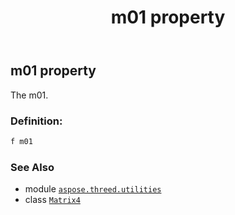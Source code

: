 ﻿---
title: m01 property
second_title: Aspose.3D for Python via .NET API References
description: 
type: docs
weight: 170
url: /python-net/aspose.threed.utilities/matrix4/m01/
is_root: false
---

## m01 property


The m01.
### Definition:
```python
f m01 
```

### See Also
* module [`aspose.threed.utilities`](../../)
* class [`Matrix4`](/3d/python-net/aspose.threed.utilities/matrix4)

